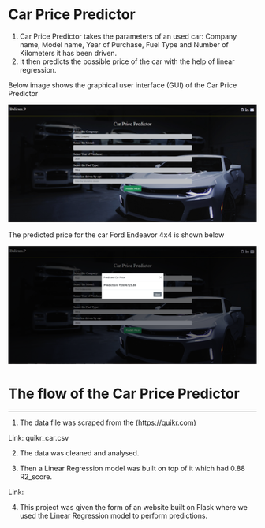 # Car Price Predictor
1. Car Price Predictor takes the parameters of an used car: Company name, Model name, Year of Purchase, Fuel Type and Number of Kilometers it has been driven.
2. It then predicts the possible price of the car with the help of linear regression.
 
Below image shows the graphical user interface (GUI) of the Car Price Predictor

![GUI of Car Price Predictor](static/images/gui.PNG)

The predicted price for the car Ford Endeavor 4x4 is shown below

![Predicted Car Price](static/images/predictedprice.PNG)

# The flow of the Car Price Predictor
---
1. The data file was scraped from the (https://quikr.com)

Link: quikr_car.csv

2. The data was cleaned and analysed.

3. Then a Linear Regression model was built on top of it which had 0.88 R2_score.

Link:

4. This project was given the form of an website built on Flask where we used the Linear Regression model to perform predictions.
